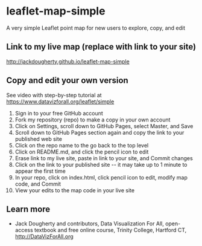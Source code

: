 # leaflet-map-simple
A very simple Leaflet point map for new users to explore, copy, and edit

## Link to my live map (replace with link to your site)

http://jackdougherty.github.io/leaflet-map-simple

## Copy and edit your own version

See video with step-by-step tutorial at https://www.datavizforall.org/leaflet/simple

1. Sign in to your free GitHub account
2. Fork my repository (repo) to make a copy in your own account
3. Click on Settings, scroll down to GitHub Pages, select Master, and Save
4. Scroll down to GitHub Pages section again and copy the link to your published web site
5. Click on the repo name to the go back to the top level
6. Click on README.md, and click the pencil icon to edit
7. Erase link to my live site, paste in link to your site, and Commit changes
8. Click on the link to your published site -- it may take up to 1 minute to appear the first time
9. In your repo, click on index.html, click pencil icon to edit, modify map code, and Commit
10. View your edits to the map code in your live site

## Learn more
- Jack Dougherty and contributors, Data Visualization For All, open-access textbook and free online course, Trinity College, Hartford CT, http://DataVizForAll.org
